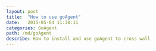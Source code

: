 ```yaml
---
layout: post
title:  "How to use goAgent"
date:   2015-05-04 11:38:11
categories: GoAgent
path: /md/goAgent
describe: How to install and use goAgent to cross wall
---
```





